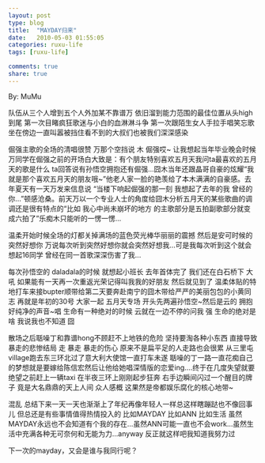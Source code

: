 ```yaml
---
layout: post
type: blog
title:  "MAYDAY归来"
date:   2010-05-03 01:55:05
categories: ruxu-life
tags: [ruxu-life]

comments: true
share: true
---
```

By: MuMu

队伍从三个人增到五个人外加某不靠谱万 依旧溜到能力范围的最佳位置从头high到尾 第一次目睹疯狂歌迷与小白的血淋淋斗争 第一次跟陌生女人手拉手唱笑忘歌 坐在傍边一直叫嚣被挡住看不到的大叔们也被我们深深感染

倔强主歌的全场的清唱很赞 万那个空挡说 木 倔强哎~ 让我想起当年毕业晚会时候万同学在倔强之前的开场白大致是：有个朋友特别喜欢五月天我问ta最喜欢的五月天的歌是什么 ta回答说有孙悟空拥抱还有倔强...囧木当年还跟晶哥自豪的炫耀“我就是那个喜欢五月天的朋友哦~”他老人家一脸的艳羡给了本木满满的自豪感。去年夏天有一天万发来信息说 “当楼下响起倔强的那一刻 我想起了去年的我 曾经的你...”顿感沧桑。前天万以一个专业人士的角度给囧木分析五月天的某些歌曲的调调还是很有特点的“比如 我心中尚未崩坏的地方 的主歌部分是五拍副歌部分就变成六拍了”乐痴木只能听的一愣一愣...

温柔开始时候全场的灯都关掉满场的蓝色荧光棒华丽丽的震撼 然后是安可时候的突然好想你 万说每次听到突然好想你就会突然好想我...可是我每次听到这个就会想起16同学 曾经在同一首歌深深伤害了我...

每次孙悟空的 daladala的时候 就想起小班长 去年首体完了 我们还在白石桥下 大吼 如果能有一天再一次重返光荣记得叫我我的好朋友 然后就见到了 温柔体贴的特地打车来接bupter顺带给第二天要奔赴南宁的囧木带给严严的美丽包包的小黄同志 再就是年初的30号 大家一起 五月天专场 开头先两遍孙悟空~然后是云的 拥抱 好纯净的声音~唱 生命有一种绝对的时候 云就在一边不停的问我 强 生命的绝对是啥 我说我也不知道 囧

散场之后聒噪丁和靠谱hong不顾赶不上地铁的危险 坚持要淘各种小东西 直接导致暴走的悲惨结局 走 暴走 暴走的伤心 原来不是扁平足的人走路也会很累 从三里屯village跑去东三环北过了意大利大使馆一直打车未遂 聒噪的丁一路一直花痴自己的梦想就是要嫁给陈信宏然后让他给她唱深情版的恋爱ing....终于在几度失望就要绝望之前赶上一辆taxi 在半夜三环上刚刚起步狂奔 右手边瞬间闪过一个醒目的牌子 竟是大名鼎鼎的天上人间 众人感概 这果然是帝都娱乐腐化的核心地带~

混乱 总结下来一天一天也渐渐上了年纪再像年轻人一样总这样瞎蹦跶也不像回事儿 但总还是有些事情值得热情投入的 比如MAYDAY 比如ANN 比如生活 虽然MAYDAY永远也不会知道有个我的存在...虽然ANN可能一直也不会work...虽然生活中充满各种无可奈何和无能为力...anyway 反正就这样吧我知道我努力过


下一次的mayday，又会是谁与我同行呢？